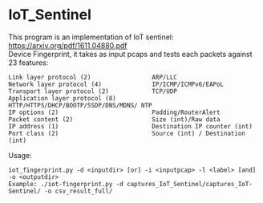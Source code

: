 # IoT_Sentinel

This program is an implementation of IoT sentinel: https://arxiv.org/pdf/1611.04880.pdf  
Device Fingerprint, it takes as input pcaps and tests each packets against 23 features: 


    Link layer protocol (2)                 ARP/LLC
    Network layer protocol (4)              IP/ICMP/ICMPv6/EAPoL
    Transport layer protocol (2)            TCP/UDP
    Application layer protocol (8)          HTTP/HTTPS/DHCP/BOOTP/SSDP/DNS/MDNS/ NTP
    IP options (2)                          Padding/RouterAlert
    Packet content (2)                      Size (int)/Raw data
    IP address (1)                          Destination IP counter (int)
    Port class (2)                          Source (int) / Destination (int)



Usage:  
```
iot_fingerprint.py -d <inputdir> [or] -i <inputpcap> -l <label> [and] -o <outputdir>  
Example: ./iot-fingerprint.py -d captures_IoT_Sentinel/captures_IoT-Sentinel/ -o csv_result_full/
```
